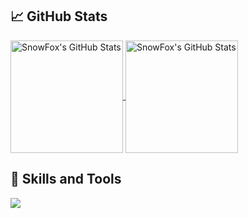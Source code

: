 ## :chart_with_upwards_trend: GitHub Stats
<a href="https://github.com/kwebdev225/kwebdev225" >
  <img align="center" src="https://github-readme-stats.vercel.app/api/top-langs/?username=kwebdev225&theme=tokyonight&langs_count=4&title_color=fff&icon_color=79ff97&text_color=9f9f9f&bg_color=151515&layout=compact" alt="SnowFox's GitHub Stats" height="180px"/>
</a>
<a href="https://github.com/kwebdev225/kwebdev225" >
  <img align="center" src="https://github-readme-stats.vercel.app/api?username=kwebdev225&show_icons=true&include_all_commits=true&line_height=27&count_private=true&title_color=fff&icon_color=79ff97&text_color=9f9f9f&bg_color=151515" alt="SnowFox's GitHub Stats" height="180px"/>
</a>

## 🔧 Skills and Tools
![](https://img.shields.io/badge/Language-TypeScript_!S-informational?style=flat&logo=typescript&logoColor=white&color=3bac3a)
